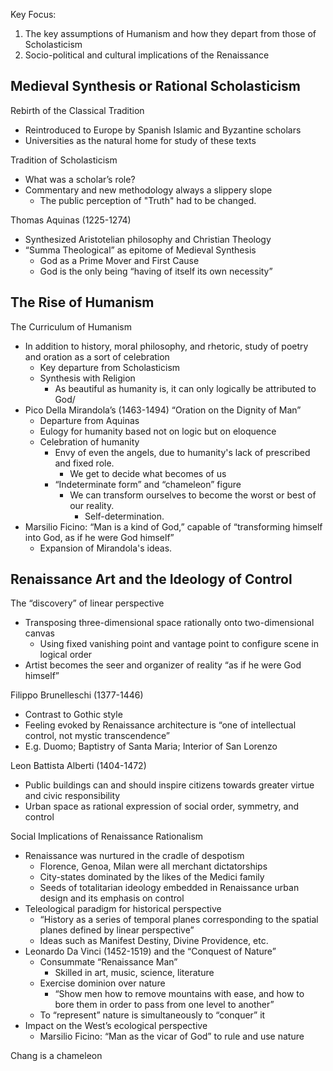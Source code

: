  Key Focus:  
1) The key assumptions of Humanism and how they depart from those of Scholasticism  
2) Socio-political and cultural implications of the Renaissance  
## Medieval Synthesis or Rational Scholasticism  
Rebirth of the Classical Tradition
- Reintroduced to Europe by Spanish Islamic and Byzantine scholars  
- Universities as the natural home for study of these texts  

Tradition of Scholasticism  
- What was a scholar’s role?  
- Commentary and new methodology always a slippery slope
	- The public perception of "Truth" had to be changed.

Thomas Aquinas (1225-1274)  
- Synthesized Aristotelian philosophy and Christian Theology  
- “Summa Theological” as epitome of Medieval Synthesis  
	- God as a Prime Mover and First Cause
	- God is the only being “having of itself its own necessity”  

## The Rise of Humanism  
The Curriculum of Humanism  
- In addition to history, moral philosophy, and rhetoric, study of poetry and oration as a sort of celebration
	- Key departure from Scholasticism
	- Synthesis with Religion
		- As beautiful as humanity is, it can only logically be attributed to God/
- Pico Della Mirandola’s (1463-1494) “Oration on the Dignity of Man”  
	- Departure from Aquinas  
	- Eulogy for humanity based not on logic but on eloquence
	- Celebration of humanity
		- Envy of even the angels, due to humanity's lack of prescribed and fixed role.
			- We get to decide what becomes of us
		- “Indeterminate form” and “chameleon” figure
			- We can transform ourselves to become the worst or best of our reality.
				- Self-determination.
- Marsilio Ficino: “Man is a kind of God,” capable of “transforming himself into God, as if he were God himself”
	- Expansion of Mirandola's ideas.

## Renaissance Art and the Ideology of Control  
The “discovery” of linear perspective  
- Transposing three-dimensional space rationally onto two-dimensional canvas  
	- Using fixed vanishing point and vantage point to configure scene in logical order  
- Artist becomes the seer and organizer of reality “as if he were God himself”

Filippo Brunelleschi (1377-1446)  
 - Contrast to Gothic style  
- Feeling evoked by Renaissance architecture is “one of intellectual control, not mystic transcendence”  
- E.g. Duomo; Baptistry of Santa Maria; Interior of San Lorenzo  

Leon Battista Alberti (1404-1472)  
- Public buildings can and should inspire citizens towards greater virtue and civic responsibility  
- Urban space as rational expression of social order, symmetry, and control

Social Implications of Renaissance Rationalism  
- Renaissance was nurtured in the cradle of despotism
	- Florence, Genoa, Milan were all merchant dictatorships  
	- City-states dominated by the likes of the Medici family  
	- Seeds of totalitarian ideology embedded in Renaissance urban design and its emphasis on control  
- Teleological paradigm for historical perspective  
	- “History as a series of temporal planes corresponding to the spatial planes defined by linear perspective”  
	- Ideas such as Manifest Destiny, Divine Providence, etc.  
- Leonardo Da Vinci (1452-1519) and the “Conquest of Nature”  
	- Consummate “Renaissance Man”  
		- Skilled in art, music, science, literature  
	- Exercise dominion over nature
		- “Show men how to remove mountains with ease, and how to bore them in order to pass from one level to another”  
	- To “represent” nature is simultaneously to “conquer” it  
- Impact on the West’s ecological perspective  
	- Marsilio Ficino: “Man as the vicar of God” to rule and use nature

Chang is a chameleon